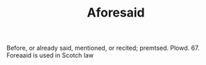 ---
title: Aforesaid
permalink: "/definitions/aforesaid.html"
body: Before, or already said, mentioned, or recited; premtsed. Plowd. 67. Foreaaid
  is used in Scotch law
published_at: '2018-07-07'
layout: post
---